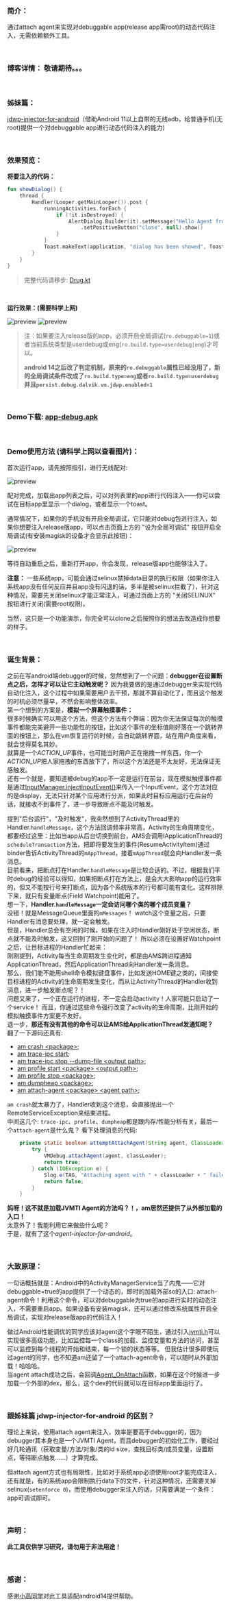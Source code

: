 ### 简介：
通过attach agent来实现对debuggable app(release app需root)的动态代码注入，无需依赖额外工具。

<br/>

### 博客详情： 敬请期待。。。

<br/>

### 姊妹篇：
[jdwp-injector-for-android](https://github.com/wuyr/jdwp-injector-for-android)（借助Android 11以上自带的无线adb，给普通手机(无root)提供一个对debuggable app进行动态代码注入的能力)

<br/>

### 效果预览：

**将要注入的代码：**

```kotlin
fun showDialog() {
    thread {
        Handler(Looper.getMainLooper()).post {
            runningActivities.forEach {
                if (!it.isDestroyed) {
                    AlertDialog.Builder(it).setMessage("Hello Agent from $application")
                        .setPositiveButton("close", null).show()
                }
            }
            Toast.makeText(application, "dialog has been showed", Toast.LENGTH_LONG).show()
        }
    }
}
```

>完整代码请移步: [Drug.kt](https://github.com/wuyr/agent-injector-for-android/blob/master/app/src/main/java/com/wuyr/agent_injector_test/Drug.kt)

<br/>

**运行效果：(需要科学上网)**

![preview](https://github.com/wuyr/agent-injector-for-android/raw/main/previews/1.gif)
![preview](https://github.com/wuyr/agent-injector-for-android/raw/main/previews/2.gif)

>注：如果要注入release版的app，必须开启全局调试(`ro.debuggable=1`)或者当前系统类型是userdebug或eng(`ro.build.type=userdebug|eng`)才可以。
>
> **android 14之后改了判定机制，原来的`ro.debuggable`属性已经没用了，新的全局调试条件改成了`ro.build.type=eng`或者`ro.build.type=userdebug`并且`persist.debug.dalvik.vm.jdwp.enabled=1`**

<br/>

### Demo下载: [app-debug.apk](https://github.com/wuyr/agent-injector-for-android/raw/main/app-debug.apk)

<br/>

### Demo使用方法 (请科学上网以查看图片)：
首次运行app，请先按照指引，进行无线配对:

![preview](https://github.com/wuyr/agent-injector-for-android/raw/main/previews/3.png)

配对完成，加载出app列表之后，可以对列表里的app进行代码注入——你可以尝试在目标app里显示一个dialog，或者显示一个toast。

通常情况下，如果你的手机没有开启全局调试，它只能对debug包进行注入，如果你想要注入release版app，可以点击页面上方的 "设为全局可调试" 按钮开启全局调试(有安装magisk的设备才会显示此按钮)：

![preview](https://github.com/wuyr/agent-injector-for-android/raw/main/previews/4.png)

等待自动重启之后，重新打开app，你会发现，release版app也能够注入了。

**注意：** 一些系统app，可能会通过selinux禁掉data目录的执行权限（如果你注入系统app没有任何反应并且app没有闪退的话，多半是被selinux拦截了），针对这种情况，需要先关闭selinux才能正常注入，可通过页面上方的 "关闭SELINUX" 按钮进行关闭(需要root权限)。

当然，这只是一个功能演示，你完全可以clone之后按照你的想法去改造成你想要的样子。

<br/>

### 诞生背景：
之前在写android端debugger的时候，忽然想到了一个问题：**debugger在设置断点之后，怎样才可以让它主动触发呢？** 因为我要做的是通过debugger来实现代码自动化注入，这个过程中如果需要用户去干预，那就不算自动化了，而且这个触发的时机必须尽量早，不然会影响整体效率。<br/>
第一个想到的方案是，**模拟一个屏幕触摸事件：**<br/>
很多时候确实可以用这个方法，但这个方法有个弊端：因为你无法保证每次的触摸事件都能完美避开一些功能性的按钮，比如这个事件的坐标值刚好落在一个跳转界面的按钮上，那么在vm恢复运行的时候，会自动跳转界面，站在用户角度来看，就会觉得莫名其妙。<br/>
就算是一个*ACTION_UP*事件，也可能当时用户正在拖拽一样东西，你一个*ACTION_UP*把人家拖拽的东西放下了，所以这个方法还是不太友好，无法保证无感触发。<br/>
还有一个就是，要知道被debug的app不一定是运行在前台，现在模拟触摸事件都是通过[InputManager.injectInputEvent()](http://aosp.app/android-11.0.0_r1/xref/frameworks/base/core/java/android/hardware/input/InputManager.java#896)来传入一个InputEvent，这个方法对应的是display，无法只针对某个应用进行分派，如果此时目标应用运行在后台的话，就接收不到事件了，进一步导致断点不能及时触发。<br/>

提到"后台运行"，"及时触发"，我突然想到了ActivityThread里的Handler.`handleMessage`，这个方法回调频率非常高，Activity的生命周期变化，都要经过这里：比如当app从后台切换到前台，AMS会调用IApplicationThread的`scheduleTransaction`方法，把即将要发生的事件(ResumeActivityItem)通过binder告诉ActivityThread的`mAppThread`，接着`mAppThread`就会向Handler发一条消息。<br/> 
目前看来，把断点打在Handler.`handleMessage`是比较合适的。不过，根据我们平时debug的经验可以得知，如果把断点打在方法上，是会大大影响app的运行效率的，但又不能按行号来打断点，因为各个系统版本的行号都可能有变化。这样排除下来，就只有变量断点(Field Watchpoint)能用了。<br/>
想一下，**Handler.`handleMessage`一定会访问哪个类的哪个成员变量？** <br/>
没错！就是MessageQueue里面的`mMessages`！ watch这个变量之后，只要Handler有消息要处理，就一定会触发。<br/>
但是，Handler总会有空闲的时候，如果在注入时Handler刚好处于空闲状态，断点就不能及时触发，这又回到了刚开始的问题了！ 所以必须在设置好Watchpoint之后，让目标进程的Handler忙起来：<br/>
刚刚提到，Activity每当生命周期发生变化时，都是由AMS跨进程通知ApplicationThread，然后ApplicationThread向Handler发一条消息。<br/>
那么，我们能不能用shell命令模拟键盘事件，比如发送HOME键之类的，间接使目标进程的Activity的生命周期发生变化，而从让ActivityThread的Handler收到消息，进一步触发断点呢？！<br/>
问题又来了，一个正在运行的进程，不一定会启动activity！人家可能只启动了一个service！ 而且，你通过这些命令强行改变了activity的生命周期，比刚开始的模拟触摸事件方案更不友好。<br/>
退一步，**那还有没有其他的命令可以让AMS给ApplicationThread发通知呢？** <br/>
翻了一下源码还真有: 
-  [am crash \<package\>](https://aosp.app/android-11.0.0_r1/xref/frameworks/base/core/java/android/app/ActivityThread.java#1220);
-  [am trace-ipc start](https://aosp.app/android-11.0.0_r1/xref/frameworks/base/core/java/android/app/ActivityThread.java#1689);
-  [am trace-ipc stop --dump-file \<output path\>](https://aosp.app/android-11.0.0_r1/xref/frameworks/base/core/java/android/app/ActivityThread.java#1694);
-  [am profile start \<package\> \<output path\>](https://aosp.app/android-11.0.0_r1/xref/frameworks/base/core/java/android/app/ActivityThread.java#1170);
-  [am profile stop \<package\>](https://aosp.app/android-11.0.0_r1/xref/frameworks/base/core/java/android/app/ActivityThread.java#1170);
-  [am dumpheap \<package\>](https://aosp.app/android-11.0.0_r1/xref/frameworks/base/core/java/android/app/ActivityThread.java#1175);
-  [am attach-agent \<package\> \<agent path\>](https://aosp.app/android-11.0.0_r1/xref/frameworks/base/core/java/android/app/ActivityThread.java#1196);

`am crash`就太暴力了，Handler收到这个消息，会直接抛出一个RemoteServiceException来结束进程。<br/>
中间这几个: `trace-ipc`、`profile`、`dumpheap`都是跟内存/性能分析有关，最后一个`attach-agent`是什么鬼？ 看下处理消息的代码:
```java
    private static boolean attemptAttachAgent(String agent, ClassLoader classLoader) {
        try {
            VMDebug.attachAgent(agent, classLoader);
            return true;
        } catch (IOException e) {
            Slog.e(TAG, "Attaching agent with " + classLoader + " failed: " + agent);
            return false;
        }
    }
```

**妈呀！这不就是加载JVMTI Agent的方法吗？！，am居然还提供了从外部加载的入口！** <br/>
太意外了！我能利用它来做些什么呢？<br/>
于是，就有了这个*agent-injector-for-android*。<br/>

<br/>

### 大致原理：
一句话概括就是：Android中的ActivityManagerService当了内鬼——它对debuggable=true的app提供了一个动态的，即时的加载外部so的入口: attach-agent命令！利用这个命令，可以对debuggable为true的app进行实时的动态注入，不需要重启app。如果设备有安装magisk，还可以通过修改系统属性开启全局调试，实现对release版app的代码注入！

做过Android性能调优的同学应该对agent这个字眼不陌生，通过引入[jvmti.h](https://aosp.app/android-11.0.0_r1/xref/art/openjdkjvmti/include/jvmti.h)可以实现很多高级功能，比如监控每一个class的加载、监控变量和方法的访问，甚至可以监控到每个线程的开始和结束，每一个锁的状态等等。 但我估计很多即使玩过agent的同学，也不知道am还留了一个attach-agent命令，可以随时从外部加载！哈哈哈。<br/>
当agent attach成功之后，会回调[Agent_OnAttach](https://aosp.app/android-11.0.0_r1/xref/art/openjdkjvmti/include/jvmti.h#53)函数，如果在这个时候进一步加载一个外部的dex，那么，这个dex的代码就可以在目标app里面运行了。<br/>

<br/>

### 跟姊妹篇 jdwp-injector-for-android 的区别？
理论上来说，使用attach agent来注入，效率是要高于debugger的，因为debugger其本身也是一个JVMTI Agent，而且debugger的初始化工作，要经过好几轮通讯（获取变量/方法/对象/类的id size，查找目标类/成员变量，设置断点，等待断点触发……）才算完成。

但attach agent方式也有局限性，比如对于系统app必须使用root才能完成注入，还有就是，有的系统app会限制执行data下的文件，针对这种情况，还需要关掉selinux(`setenforce 0`)，而使用debugger来注入的话，只需要满足一个条件：app可调试即可。

<br/>

### 声明：
**此工具仅供学习研究，请勿用于非法用途！**

<br/>

### 感谢：
感谢[小高同学](https://github.com/GaoYuCan)对此工具适配android14提供帮助。

